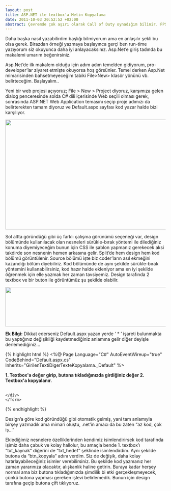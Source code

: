 ```yaml
---
layout: post
title: ASP.NET ile textbox'a Metin Kopyalama
date: 2011-10-03 20:52:52 +02:00
abstract: Çevremde çok aşırı olarak Call of Duty oynadığım bilinir. FPS hastasıyım türünde de lider olan Call of Duty serisi bu konuda ...
---
```

Daha başka nasıl yazabilirdim başlığı bilmiyorum ama en anlaşılır şekli bu olsa gerek.  Birazdan örneği yazmaya başlayınca gerçi ben run-time yazıyorum siz okuyunca daha iyi anlayacaksınız. Asp.Net’e giriş tadında bu makalemi umarım beğenirsiniz.

Asp.Net’de ilk makalem olduğu için adım adım temelden gidiyorum, pro-developer’lar ziyaret etmişte okuyorsa hoş görsünler. Temel derken Asp.Net mimarisinden bahsetmeyeceğim tabiki File>New> klasör yönünü vb. belirteceğim. Başlayalım..

Yeni bir web projesi açıyoruz; File > New > Project diyoruz, karşımıza gelen dialog penceresinde solda C# dili içerisinde Web seçili olması gerek, sonrasında ASP.NET Web Application temasını seçip proje adımızı da belirterekten tamam diyoruz ve Default.aspx sayfası kod yazar halde bizi karşılıyor.

<img title="asp.net_gorunum" src="{{ site.baseurl }}/assets/asp-net_gorunum.jpg" alt="" width="614" height="345" />

Sol altta göründüğü gibi üç farklı çalışma görünümü seçeneği var, design bölümünde kullanılacak olan nesneleri sürükle-bırak yöntemi ile dilediğiniz konuma diyemiyeceğim bunun için CSS ile şablon yapmanız gerekecek aksi takdirde son nesnenin hemen arkasına gelir. Split’de hem design hem kod bölümü görüntülenir. Source bölümü işte biz coder’ların asıl ekmeğini kazandığı bölüm diyebiliriz. Kod bölümünde de aynı şekilde sürükle-bırak yöntemini kullanabilirsiniz, kod hazır halde ekleniyor ama en iyi şekilde öğrenmek için elle yazmak her zaman tavsiyemiz. Design tarafında 2 textbox ve bir buton ile görüntümüz şu şekilde olabilir.

<img title="textbox_copy_view" src="{{ site.baseurl }}/assets/textbox_copy_view.jpg" alt="" width="602" height="124" />

**Ek Bilgi:** Dikkat ederseniz Default.aspx yazan yerde ‘ * ’ işareti bulunmakta bu yaptığınız değişikliği kaydetmediğiniz anlamına gelir diğer deyişle derlemediğiniz…

{% highlight html %}
<%@ Page Language="C#" AutoEventWireup="true" CodeBehind="Default.aspx.cs" Inherits="GirilenTextiDigerTexteKopyalama.\_Default" %>

<!DOCTYPE html PUBLIC "-//W3C//DTD XHTML 1.0 Transitional//EN" "\http://www.w3.org/TR/xhtml1/DTD/xhtml1-transitional.dtd">

<html xmlns="http://www.w3.org/1999/xhtml" >
<head runat="server">
    <title>Untitled Page</title>
</head>
<body>
    <form id="form1" runat="server">
    <div>
    <strong>1. Textbox'a değer girip, butona tıkladığınızda girdiğiniz değer 2. Textbox'a kopyalanır.</strong>
        <br />
        <br />
        <asp:TextBox ID="txt_kaynak" runat="server" Width="218px"></asp:TextBox>
        <asp:Button ID="btn_kopyala" runat="server" Text="Kopyala !"
            Width="129px" />
        <asp:TextBox ID="txt_hedef" runat="server" Width="218px"></asp:TextBox>

    </div>
    </form>
</body>
</html>
{% endhighlight %}

Design’a göre kod göründüğü gibi otomatik gelmiş, yani tam anlamıyla birşey yazmadık ama mimari oluştu, .net’in amacı da bu zaten “az kod, çok iş…”

Eklediğimiz nesnelere özelliklerinden kendimiz isimlendirirsek kod tarafında işimiz daha çabuk ve kolay hallolur, bu amaçla bende 1. textbox’ı “txt_kaynak” diğerini de “txt_hedef” şeklinde isimlendirdim. Aynı şekilde butona da “btn_kopyala” adını verdim. Siz de değişik, daha kolay hatırlayabileceğiniz isimler verebilirsiniz. Bu şekilde kod yazmanız her zaman yararınıza olacaktır, alışkanlık haline getirin. Buraya kadar herşey normal ama biz butona tıkladığımızda şimdilik bi etki gerçekleşmeyecek, çünkü butona yapması gereken işlevi belirlemedik. Bunun için design tarafına geçip butona çift tıklıyoruz.
